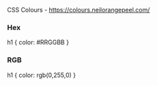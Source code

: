 CSS Colours - https://colours.neilorangepeel.com/
<br>
<h3>Hex</h3>
<p>
h1 {
  color: #RRGGBB
}
</p>
<h3>RGB</h3>
<p>
h1 {
  color: rgb(0,255,0)
}
</p>

